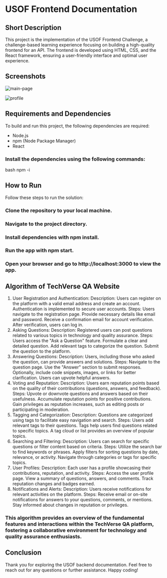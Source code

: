# USOF Frontend Documentation

## Short Description

This project is the implementation of the USOF Frontend Challenge, a challenge-based learning experience focusing on building a high-quality frontend for an API. The frontend is developed using HTML, CSS, and the React framework, ensuring a user-friendly interface and optimal user experience.

## Screenshots

![main-page](https://i.ibb.co/GvFZ23g/main-page.png)

![profile](https://i.ibb.co/XDfjK8L/profile.png)

## Requirements and Dependencies

To build and run this project, the following dependencies are required:

- Node.js
- npm (Node Package Manager)
- React

### Install the dependencies using the following commands:

bash
npm -i

## How to Run

Follow these steps to run the solution:

### Clone the repository to your local machine.

### Navigate to the project directory.

### Install dependencies with npm install.

### Run the app with npm start.

### Open your browser and go to http://localhost:3000 to view the app.

## Algorithm of TechVerse QA Website

1. User Registration and Authentication:
   Description: Users can register on the platform with a valid email address and create an account. Authentication is implemented to secure user accounts.
   Steps:
   Users navigate to the registration page.
   Provide necessary details like email and password.
   Receive a confirmation email for account verification.
   After verification, users can log in.
2. Asking Questions:
   Description: Registered users can post questions related to various topics in technology and quality assurance.
   Steps:
   Users access the "Ask a Question" feature.
   Formulate a clear and detailed question.
   Add relevant tags to categorize the question.
   Submit the question to the platform.
3. Answering Questions:
   Description: Users, including those who asked the question, can provide answers and solutions.
   Steps:
   Navigate to the question page.
   Use the "Answer" section to submit responses.
   Optionally, include code snippets, images, or links for better clarification.
   Users can upvote helpful answers.
4. Voting and Reputation:
   Description: Users earn reputation points based on the quality of their contributions (questions, answers, and feedback).
   Steps:
   Upvote or downvote questions and answers based on their usefulness.
   Accumulate reputation points for positive contributions.
   Gain privileges as reputation increases, such as editing posts or participating in moderation.
5. Tagging and Categorization:
   Description: Questions are categorized using tags to facilitate easy navigation and search.
   Steps:
   Users add relevant tags to their questions.
   Tags help users find questions related to specific topics.
   A tag cloud or list provides an overview of popular topics.
6. Searching and Filtering:
   Description: Users can search for specific questions or filter content based on criteria.
   Steps:
   Utilize the search bar to find keywords or phrases.
   Apply filters for sorting questions by date, relevance, or activity.
   Navigate through categories or tags for specific topics.
7. User Profiles:
   Description: Each user has a profile showcasing their contributions, reputation, and activity.
   Steps:
   Access the user profile page.
   View a summary of questions, answers, and comments.
   Track reputation changes and badges earned.
8. Notifications and Alerts:
   Description: Users receive notifications for relevant activities on the platform.
   Steps:
   Receive email or on-site notifications for answers to your questions, comments, or mentions.
   Stay informed about changes in reputation or privileges.

### This algorithm provides an overview of the fundamental features and interactions within the TechVerse QA platform, fostering a collaborative environment for technology and quality assurance enthusiasts.

## Conclusion

Thank you for exploring the USOF backend documentation. Feel free to reach out for any questions or further assistance. Happy coding!

